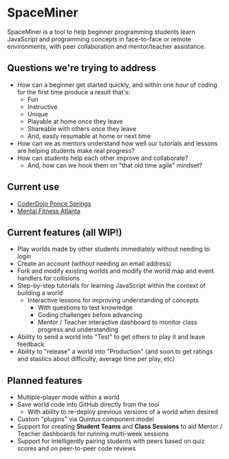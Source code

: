 # SpaceMiner

SpaceMiner is a tool to help beginner programming students learn JavaScript and programming concepts in face-to-face or remote environments, with peer collaboration and mentor/teacher assistance.

## Questions we're trying to address

* How can a beginner get started quickly, and within one hour of coding for the first time produce a result that's:
  * Fun
  * Instructive
  * Unique
  * Playable at home once they leave
  * Shareable with others once they leave
  * And, easily resumable at home or next time
* How can we as mentors understand how well our tutorials and lessons are helping students make real progress?
* How can students help each other improve and collaborate?
  * And, how can we hook them on "that old time agile" mindset?

## Current use

* [CoderDojo Ponce Springs](http://www.meetup.com/CoderDojoPonceSprings/)
* [Mental Fitness Atlanta](http://www.mentalfitnessatl.org/)

## Current features (all WIP!)

* Play worlds made by other students immediately without needing to login
* Create an account (without needing an email address)
* Fork and modify existing worlds and modify the world map and event handlers for collisions
* Step-by-step tutorials for learning JavaScript within the context of building a world
  * Interactive lessons for improving understanding of concepts
    * With questions to test knowledge
    * Coding challenges before advancing
    * Mentor / Teacher interactive dashboard to monitor class progress and understanding
* Ability to send a world into "Test" to get others to play it and leave feedback
* Ability to "release" a world into "Production" (and soon to get ratings and stastics about difficulty, average time per play, etc)

## Planned features

* Multiple-player mode within a world
* Save world code into GitHub directly from the tool
  * With ability to re-deploy previous versions of a world when desired
* Custom "plugins" via Quintus component model
* Support for creating **Student Teams** and **Class Sessions** to aid Mentor / Teacher dashboards for running multi-week sessions
* Support for intelligently pairing students with peers based on quiz scores and on peer-to-peer code reviews
